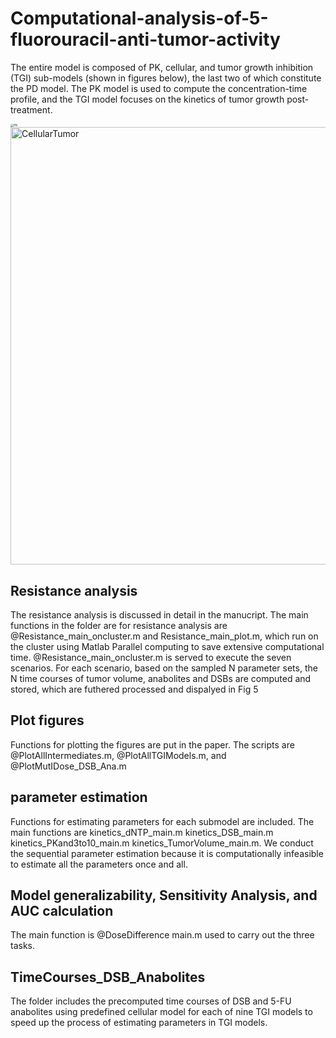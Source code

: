 # Computational-analysis-of-5-fluorouracil-anti-tumor-activity
The entire model is composed of PK, cellular, and tumor growth inhibition (TGI) sub-models (shown in figures below), the last two of which constitute the PD model. The PK model is used to compute the concentration-time profile, and the TGI model focuses on the kinetics of tumor growth post-treatment.

<img src="https://tva1.sinaimg.cn/large/008i3skNgy1gyw1z94b3uj30gl05fgln.jpg" alt="PK" style="zoom:33%;" />
<img src="https://tva1.sinaimg.cn/large/008i3skNgy1gyw1z8ealyj30zo0u0acg.jpg" alt="CellularTumor" width= 700 />


## Resistance analysis
The resistance analysis is discussed in detail in the manucript. The main functions in the folder are for resistance analysis are @Resistance_main_oncluster.m and Resistance_main_plot.m, which run on the cluster using Matlab Parallel computing to save extensive computational time. @Resistance_main_oncluster.m is served to execute the seven scenarios. For each scenario, based on the sampled N parameter sets, the N time courses of tumor volume, anabolites and DSBs are computed and stored, which are futhered processed and dispalyed in Fig 5
  
## Plot figures
Functions for plotting the figures are put in the paper. The scripts are @PlotAllIntermediates.m, @PlotAllTGIModels.m, and @PlotMutIDose_DSB_Ana.m
## parameter estimation
Functions for estimating parameters for each submodel are included. The main functions are kinetics_dNTP_main.m kinetics_DSB_main.m kinetics_PKand3to10_main.m kinetics_TumorVolume_main.m. We conduct the sequential parameter estimation because it is computationally infeasible to estimate all the parameters once and all.
## Model generalizability, Sensitivity Analysis, and AUC calculation
The main function is @DoseDifference main.m used to carry out the three tasks.
## TimeCourses_DSB_Anabolites
The folder includes the precomputed time courses of DSB and 5-FU anabolites using predefined cellular model for each of nine TGI models to speed up the process of estimating parameters in TGI models.
